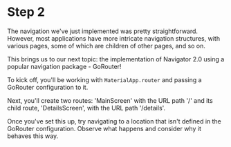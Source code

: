 # Step 2

The navigation we've just implemented was pretty straightforward. However, most applications have more intricate navigation structures, with various pages, some of which are children of other pages, and so on.

This brings us to our next topic: the implementation of Navigator 2.0 using a popular navigation package - GoRouter!

To kick off, you'll be working with `MaterialApp.router` and passing a GoRouter configuration to it.

Next, you'll create two routes: 'MainScreen' with the URL path '/' and its child
 route, 'DetailsScreen', with the URL path '/details'.

Once you've set this up, try navigating to a location that isn't defined in the GoRouter configuration. Observe what happens and consider why it behaves this way.